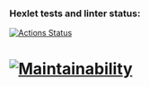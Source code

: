 ### Hexlet tests and linter status:
[![Actions Status](https://github.com/MrKeke/frontend-project-46/workflows/hexlet-check/badge.svg)](https://github.com/MrKeke/frontend-project-46/actions)

[![Maintainability](https://api.codeclimate.com/v1/badges/b82c0210b9d6d01d7041/maintainability)](https://codeclimate.com/github/MrKeke/frontend-project-46/maintainability)
=======
